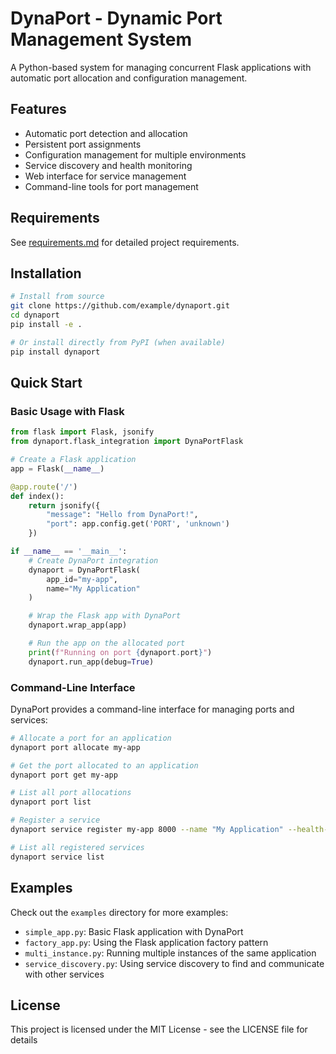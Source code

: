 # DynaPort - Dynamic Port Management System

A Python-based system for managing concurrent Flask applications with automatic port allocation and configuration management.

## Features
- Automatic port detection and allocation
- Persistent port assignments
- Configuration management for multiple environments
- Service discovery and health monitoring
- Web interface for service management
- Command-line tools for port management

## Requirements
See [requirements.md](requirements.md) for detailed project requirements.

## Installation

```bash
# Install from source
git clone https://github.com/example/dynaport.git
cd dynaport
pip install -e .

# Or install directly from PyPI (when available)
pip install dynaport
```

## Quick Start

### Basic Usage with Flask

```python
from flask import Flask, jsonify
from dynaport.flask_integration import DynaPortFlask

# Create a Flask application
app = Flask(__name__)

@app.route('/')
def index():
    return jsonify({
        "message": "Hello from DynaPort!",
        "port": app.config.get('PORT', 'unknown')
    })

if __name__ == '__main__':
    # Create DynaPort integration
    dynaport = DynaPortFlask(
        app_id="my-app",
        name="My Application"
    )

    # Wrap the Flask app with DynaPort
    dynaport.wrap_app(app)

    # Run the app on the allocated port
    print(f"Running on port {dynaport.port}")
    dynaport.run_app(debug=True)
```

### Command-Line Interface

DynaPort provides a command-line interface for managing ports and services:

```bash
# Allocate a port for an application
dynaport port allocate my-app

# Get the port allocated to an application
dynaport port get my-app

# List all port allocations
dynaport port list

# Register a service
dynaport service register my-app 8000 --name "My Application" --health-endpoint /health

# List all registered services
dynaport service list
```

## Examples

Check out the `examples` directory for more examples:

- `simple_app.py`: Basic Flask application with DynaPort
- `factory_app.py`: Using the Flask application factory pattern
- `multi_instance.py`: Running multiple instances of the same application
- `service_discovery.py`: Using service discovery to find and communicate with other services

## License

This project is licensed under the MIT License - see the LICENSE file for details